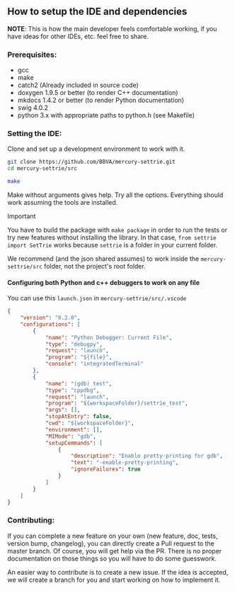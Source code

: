 ## How to setup the IDE and dependencies

**NOTE**: This is how the main developer feels comfortable working, if you have ideas for other IDEs, etc. feel free to share.

### Prerequisites:

  * gcc
  * make
  * catch2 (Already included in source code)
  * doxygen 1.9.5 or better (to render C++ documentation)
  * mkdocs 1.4.2 or better (to render Python documentation)
  * swig 4.0.2
  * python 3.x with appropriate paths to python.h (see Makefile)

### Setting the IDE:

Clone and set up a development environment to work with it.

```bash
git clone https://github.com/BBVA/mercury-settrie.git
cd mercury-settrie/src

make
```

Make without arguments gives help. Try all the options. Everything should work assuming the tools are installed.

> [!IMPORTANT]
> You have to build the package with `make package` in order to run the tests or try new features without installing the library.
> In that case, `from settrie import SetTrie` works because `settrie` is a folder in your current folder.

We recommend (and the json shared assumes) to work inside the `mercury-settrie/src` folder, not the project's root folder.

#### Configuring both Python and c++ debuggers to work on any file

You can use this `launch.json` in `mercury-settrie/src/.vscode`

```json
{
	"version": "0.2.0",
	"configurations": [
		{
			"name": "Python Debugger: Current File",
			"type": "debugpy",
			"request": "launch",
			"program": "${file}",
			"console": "integratedTerminal"
		},
		{
			"name": "(gdb) test",
			"type": "cppdbg",
			"request": "launch",
			"program": "${workspaceFolder}/settrie_test",
			"args": [],
			"stopAtEntry": false,
			"cwd": "${workspaceFolder}",
			"environment": [],
			"MIMode": "gdb",
			"setupCommands": [
				{
					"description": "Enable pretty-printing for gdb",
					"text": "-enable-pretty-printing",
					"ignoreFailures": true
				}
			]
		}
	]
}
```

### Contributing:

If you can complete a new feature on your own (new feature, doc, tests, version bump, changelog), you can directly create a Pull
request to the master branch. Of course, you will get help via the PR. There is no proper documentation on those things so you will
have to do some guesswork.

An easier way to contribute is to create a new issue. If the idea is accepted, we will create a branch for you and start working on
how to implement it.

